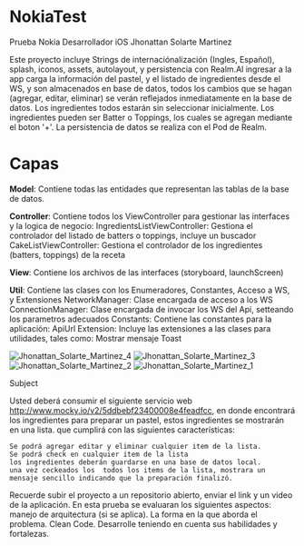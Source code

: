 # NokiaTest
Prueba Nokia Desarrollador iOS Jhonattan Solarte Martinez

Este proyecto incluye Strings de internaciónalización (Ingles, Español), splash, iconos, assets, autolayout, y persistencia con Realm.Al ingresar a la app carga la información del pastel, y el listado de ingredientes desde el WS, y son almacenados  en base de datos, todos los cambios que se hagan (agregar, editar, eliminar) se verán reflejados inmediatamente en la base de datos.
Los ingredientes todos estarán sin seleccionar inicialmente. 
Los ingredientes pueden ser Batter o Toppings, los cuales se agregan mediante el boton '+'. 
La persistencia de datos se realiza con el Pod de Realm.


# Capas
**Model**: Contiene todas las entidades que representan las tablas de la base de datos.

**Controller**: Contiene todos los ViewController para gestionar las interfaces y la logica de negocio:
    IngredientsListViewController: Gestiona el controlador del listado de batters o toppings, incluye un buscador
    CakeListViewController: Gestiona el controlador de los ingredientes (batters, toppings) de la receta
    
**View**: Contiene los archivos de las interfaces (storyboard, launchScreen)

**Util**: Contiene las clases con los Enumeradores, Constantes, Acceso a WS, y Extensiones
    NetworkManager: Clase encargada de acceso a los WS
    ConnectionManager: Clase encargada de invocar los WS del Api, setteando los parametros adecuados
    Constants: Contiene las constantes para la aplicación: ApiUrl
    Extension: Incluye las extensiones a las clases para utilidades, tales como:
                     Mostrar mensaje Toast



![Jhonattan_Solarte_Martinez_4](https://user-images.githubusercontent.com/8276103/72776132-0bcdbd80-3bdf-11ea-8f7a-1b0b124c1397.gif)
![Jhonattan_Solarte_Martinez_3](https://user-images.githubusercontent.com/8276103/72776134-0bcdbd80-3bdf-11ea-9031-3a9218f8a36a.gif)
![Jhonattan_Solarte_Martinez_2](https://user-images.githubusercontent.com/8276103/72776135-0bcdbd80-3bdf-11ea-99cc-c49d3e73b3bd.gif)
![Jhonattan_Solarte_Martinez_1](https://user-images.githubusercontent.com/8276103/72776136-0bcdbd80-3bdf-11ea-9f38-178133aec0ad.gif)



Subject

 Usted deberá  consumir el siguiente servicio web http://www.mocky.io/v2/5ddbebf23400008e4feadfcc, en donde encontrará los ingredientes para preparar un pastel, estos ingredientes se mostrarán en una lista. que cumplirá  con las siguientes características:

    Se podrá agregar editar y eliminar cualquier item de la lista.
    Se podrá check en cualquier item de la lista
    los ingredientes deberán guardarse en una base de datos local.
    una vez ceckeados los  todos los items de la lista, mostrara un mensaje sencillo indicando que la preparación finalizó.

Recuerde subir el proyecto a un repositorio abierto, enviar el link y un video de la aplicación.
En esta prueba se evaluaran los siguientes aspectos:
    manejo de arquitectura (si se aplica).
    La forma en la que aborda el problema.
    Clean Code.
Desarrolle teniendo en cuenta sus habilidades y fortalezas.
